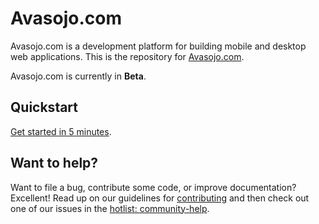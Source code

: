 
Avasojo.com 
=========

Avasojo.com is a development platform for building mobile and desktop web applications. This is the
repository for [Avasojo.com].

Avasojo.com is currently in **Beta**. 

## Quickstart

[Get started in 5 minutes][quickstart].


## Want to help?

Want to file a bug, contribute some code, or improve documentation? Excellent! Read up on our
guidelines for [contributing][contributing] and then check out one of our issues in the [hotlist: community-help](https://github.com/angular/angular/labels/hotlist%3A%20community-help).


[contributing]: https://github.com/billynoel/avasojo.git/CONTRIBUTING.md
[dart]: http://www.dartlang.org
[dartium]: http://www.dartlang.org/tools/dartium
[quickstart]: https://angular.io/docs/ts/latest/quickstart.html
[ng2]: http://angular.io
[ngDart]: http://angulardart.org
[ngJS]: http://angularjs.org
[Avasojo.com]: http://avasojo.com:8080